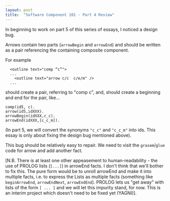 ```yaml
---
layout: post
title:  "Software Component 101 - Part 4 Review"
---
```

In beginning to work on part 5 of this series of essays, I noticed a design bug.

Arrows contain two parts (`arrowBegin` and `arrowEnd`) and should be written as a pair referencing the containing composite component.

For example
```
  <outline text="comp “c”">
  ...
    <outline text="arrow c/c  c/e/m" />
  ...
```

should create a pair, referring to "comp c", and, should create a beginning and end for the pair, like...
```
comp(id5, c).
arrow(id5,idXXX).
arrowBegin(idXXX,c_c).
arrowEnd(idXXX,[c_c_m]).
```

(In part 5, we will convert the synonyms `"c_c"` and `"c_c_m"` into ids.  This essay is only about fixing the design bug mentioned above).

This bug should be relatively easy to repair.  We need to visit the `grasem`/`glue` code for arrow and add another fact.

[N.B. There is at least one other appeasement to human-readability - the use of PROLOG lists (`[...]`) in arrowEnd facts.  I don't think that we'll bother to fix this.  The pure form would be to unroll arrowEnd and make it into multiple facts, i.e. to express the Lists as multiple facts (something like `beginArrowEnd`, `arrowEndNext`, `arrowEndEnd`). PROLOG lets us "get away" with lists of the form `[ ... ]` and we will let this impurity stand, for now.  This is an interim project which doesn't need to be fixed yet (YAGNI)].

<script src="https://utteranc.es/client.js" 
        repo="guitarvydas/guitarvydas.github.io" 
        issue-term="pathname" 
        theme="github-light" 
        crossorigin="anonymous" 
        async> 
</script> 
